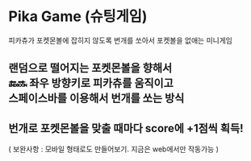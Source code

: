 # Pika Game (슈팅게임)
피카츄가 포켓몬볼에 잡히지 않도록 번개를 쏘아서 포켓볼을 없애는 미니게임

## 랜덤으로 떨어지는 포켓몬볼을 향해서 <br/>🔚🔜 좌우 방향키로 피카츄를 움직이고<br/> 스페이스바를 이용해서 번개를 쏘는 방식
## 번개로 포켓몬볼을 맞출 때마다 score에 +1점씩 획득! 

( 보완사항 : 모바일 형태로도 만들어보기. 지금은 web에서만 작동가능 )
